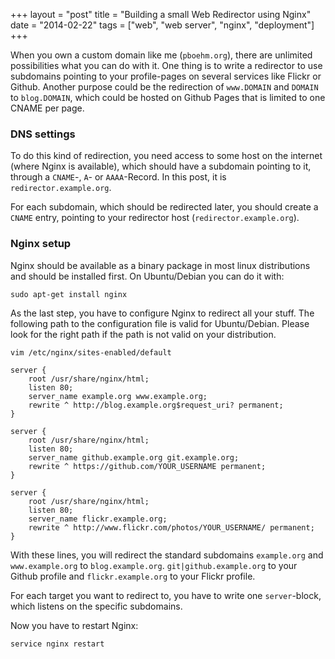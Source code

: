 +++
layout = "post"
title = "Building a small Web Redirector using Nginx"
date = "2014-02-22"
tags = ["web", "web server", "nginx", "deployment"]
+++

When you own a custom domain like me (`pboehm.org`), there are unlimited
possibilities what you can do with it. One thing is to write a redirector to
use subdomains pointing to your profile-pages on several services like Flickr
or Github. Another purpose could be the redirection of `www.DOMAIN` and
`DOMAIN` to `blog.DOMAIN`, which could be hosted on Github Pages that is
limited to one CNAME per page.

<!-- more -->

### DNS settings

To do this kind of redirection, you need access to some host on the internet
(where Nginx is available), which should have a subdomain pointing to it,
through a `CNAME`-, `A`- or `AAAA`-Record. In this post, it is
`redirector.example.org`.

For each subdomain, which should be redirected later, you should create a
`CNAME` entry, pointing to your redirector host (`redirector.example.org`).

### Nginx setup

Nginx should be available as a binary package in most linux distributions and should be installed first. On Ubuntu/Debian you can do it with:

    sudo apt-get install nginx

As the last step, you have to configure Nginx to redirect all your stuff. The
following path to the configuration file is valid for Ubuntu/Debian. Please
look for the right path if the path is not valid on your distribution.

    vim /etc/nginx/sites-enabled/default

```
server {
	root /usr/share/nginx/html;
	listen 80;
	server_name example.org www.example.org;
	rewrite ^ http://blog.example.org$request_uri? permanent;
}

server {
	root /usr/share/nginx/html;
	listen 80;
	server_name github.example.org git.example.org;
	rewrite ^ https://github.com/YOUR_USERNAME permanent;
}

server {
	root /usr/share/nginx/html;
	listen 80;
	server_name flickr.example.org;
	rewrite ^ http://www.flickr.com/photos/YOUR_USERNAME/ permanent;
}
```

With these lines, you will redirect the standard subdomains `example.org` and
`www.example.org` to `blog.example.org`. `git|github.example.org` to your
Github profile and `flickr.example.org` to your Flickr profile.

For each target you want to redirect to, you have to write one `server`-block,
which listens on the specific subdomains.

Now you have to restart Nginx:

    service nginx restart
